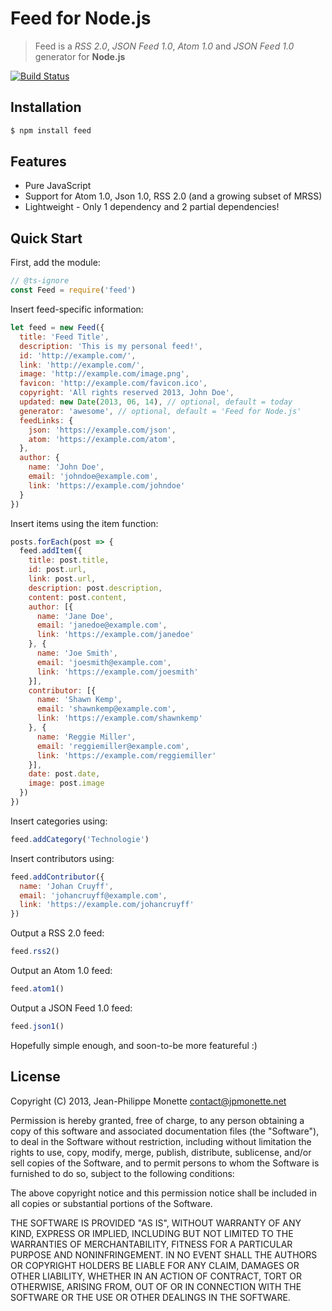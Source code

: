 # Feed for Node.js

> Feed is a *RSS 2.0*, *JSON Feed 1.0*, *Atom 1.0* and *JSON Feed 1.0* generator for **Node.js**

[![Build Status](https://travis-ci.org/rigelk/feed.svg?branch=master)](https://travis-ci.org/rigelk/feed)

## Installation

```bash
$ npm install feed
```

## Features

* Pure JavaScript
* Support for Atom 1.0, Json 1.0, RSS 2.0 (and a growing subset of MRSS)
* Lightweight - Only 1 dependency and 2 partial dependencies!

## Quick Start

First, add the module:

```js
// @ts-ignore
const Feed = require('feed')
```

Insert feed-specific information:

```js
let feed = new Feed({
  title: 'Feed Title',
  description: 'This is my personal feed!',
  id: 'http://example.com/',
  link: 'http://example.com/',
  image: 'http://example.com/image.png',
  favicon: 'http://example.com/favicon.ico',
  copyright: 'All rights reserved 2013, John Doe',
  updated: new Date(2013, 06, 14), // optional, default = today
  generator: 'awesome', // optional, default = 'Feed for Node.js'
  feedLinks: {
    json: 'https://example.com/json',
    atom: 'https://example.com/atom',
  },
  author: {
    name: 'John Doe',
    email: 'johndoe@example.com',
    link: 'https://example.com/johndoe'
  }
})
```

Insert items using the item function:

```js
posts.forEach(post => {
  feed.addItem({
    title: post.title,
    id: post.url,
    link: post.url,
    description: post.description,
    content: post.content,
    author: [{
      name: 'Jane Doe',
      email: 'janedoe@example.com',
      link: 'https://example.com/janedoe'
    }, {
      name: 'Joe Smith',
      email: 'joesmith@example.com',
      link: 'https://example.com/joesmith'
    }],
    contributor: [{
      name: 'Shawn Kemp',
      email: 'shawnkemp@example.com',
      link: 'https://example.com/shawnkemp'
    }, {
      name: 'Reggie Miller',
      email: 'reggiemiller@example.com',
      link: 'https://example.com/reggiemiller'
    }],
    date: post.date,
    image: post.image
  })
})
```

Insert categories using:

```js
feed.addCategory('Technologie')
```

Insert contributors using:

```js
feed.addContributor({
  name: 'Johan Cruyff',
  email: 'johancruyff@example.com',
  link: 'https://example.com/johancruyff'
})
```

Output a RSS 2.0 feed:

```js
feed.rss2()
```

Output an Atom 1.0 feed:

```js
feed.atom1()
```

Output a JSON Feed 1.0 feed:

```js
feed.json1()
```

Hopefully simple enough, and soon-to-be more featureful :)

## License

Copyright (C) 2013, Jean-Philippe Monette <contact@jpmonette.net>

Permission is hereby granted, free of charge, to any person obtaining a copy of this software and associated documentation files (the "Software"), to deal in the Software without restriction, including without limitation the rights to use, copy, modify, merge, publish, distribute, sublicense, and/or sell copies of the Software, and to permit persons to whom the Software is furnished to do so, subject to the following conditions:

The above copyright notice and this permission notice shall be included in all copies or substantial portions of the Software.

THE SOFTWARE IS PROVIDED "AS IS", WITHOUT WARRANTY OF ANY KIND, EXPRESS OR IMPLIED, INCLUDING BUT NOT LIMITED TO THE WARRANTIES OF MERCHANTABILITY, FITNESS FOR A PARTICULAR PURPOSE AND NONINFRINGEMENT. IN NO EVENT SHALL THE AUTHORS OR COPYRIGHT HOLDERS BE LIABLE FOR ANY CLAIM, DAMAGES OR OTHER LIABILITY, WHETHER IN AN ACTION OF CONTRACT, TORT OR OTHERWISE, ARISING FROM, OUT OF OR IN CONNECTION WITH THE SOFTWARE OR THE USE OR OTHER DEALINGS IN THE SOFTWARE.

